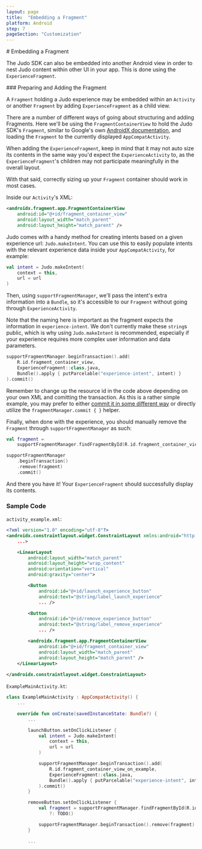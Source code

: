 ```yaml
---
layout: page
title:  "Embedding a Fragment"
platform: Android
step: 7
pageSection: "Customization"
---
```

<section id="{{page.title | slugify }}" markdown=1>
# Embedding a Fragment

The Judo SDK can also be embedded into another Android view in order to nest Judo content within other UI in your app. This is done using the `ExperienceFragment`.

</section>
<section id="view-controller-containment" markdown=1>
### Preparing and Adding the Fragment

A `Fragment` holding a Judo experience may be embedded within an `Activity` or another `Fragment` by adding `ExperienceFragment` as a child view.

There are a number of different ways of going about structuring and adding Fragments. Here we'll be using the `FragmentContainerView` to hold the Judo SDK's `Fragment`, similar to Google's own [AndroidX documentation](https://developer.android.com/guide/fragments/create), and loading the `Fragment` to the currently displayed `AppCompatActivity`.

When adding the `ExperienceFragment`, keep in mind that it may not auto size its contents in the same way you'd expect the `ExperienceActivity` to, as the `ExperienceFragment`'s children may not participate meaningfully in the overall layout.

With that said, correctly sizing up your `Fragment` container should work in most cases.

Inside our `Activity`'s XML:

```xml
<androidx.fragment.app.FragmentContainerView
    android:id="@+id/fragment_container_view"
    android:layout_width="match_parent"
    android:layout_height="match_parent" />
```

Judo comes with a handy method for creating intents based on a given experience url: `Judo.makeIntent`. You can use this to easily populate intents with the relevant experience data inside your `AppCompatActivity`, for example:

```kotlin
val intent = Judo.makeIntent(
    context = this,
    url = url
)
```

Then, using `supportFragmentManager`, we'll pass the intent's extra information into a `Bundle`, so it's accessible to our `Fragment` without going through `ExperienceActivity`.

Note that the naming here is important as the fragment expects the information in `experience-intent`. We don't currently make these `string`s public, which is why using `Judo.makeIntent` is recommended, especially if your experience requires more complex user information and data parameters.

```kotlin
supportFragmentManager.beginTransaction().add(
    R.id.fragment_container_view,
    ExperienceFragment::class.java,
    Bundle().apply { putParcelable("experience-intent", intent) }
).commit()
```

Remember to change up the resource id in the code above depending on your own XML and comitting the transaction. As this is a rather simple example, you may prefer to either [commit it in some different way](https://developer.android.com/guide/fragments/transactions) or directly utilize the `fragmentManager.commit { }` helper.

Finally, when done with the experience, you should manually remove the `Fragment` through `supportFragmentManager` as such:

```kotlin
val fragment =
    supportFragmentManager.findFragmentById(R.id.fragment_container_view) ?: TODO()

supportFragmentManager
    .beginTransaction()
    .remove(fragment)
    .commit()
```

And there you have it! Your `ExperienceFragment` should successfully display its contents.

### Sample Code

`activity_example.xml`:
```xml
<?xml version="1.0" encoding="utf-8"?>
<androidx.constraintlayout.widget.ConstraintLayout xmlns:android="http://schemas.android.com/apk/res/android"
    ...>

    <LinearLayout
        android:layout_width="match_parent"
        android:layout_height="wrap_content"
        android:orientation="vertical"
        android:gravity="center">

        <Button
            android:id="@+id/launch_experience_button"
            android:text="@string/label_launch_experience"
            ... />

        <Button
            android:id="@+id/remove_experience_button"
            android:text="@string/label_remove_experience" 
            ... />

        <androidx.fragment.app.FragmentContainerView
            android:id="@+id/fragment_container_view"
            android:layout_width="match_parent"
            android:layout_height="match_parent" />
    </LinearLayout>
    
</androidx.constraintlayout.widget.ConstraintLayout>
```

`ExampleMainActivity.kt`:
```kotlin
class ExampleMainActivity : AppCompatActivity() {
    ...

    override fun onCreate(savedInstanceState: Bundle?) {
        ...

        launchButton.setOnClickListener {
            val intent = Judo.makeIntent(
                context = this,
                url = url
            )

            supportFragmentManager.beginTransaction().add(
                R.id.fragment_container_view_on_example,
                ExperienceFragment::class.java,
                Bundle().apply { putParcelable("experience-intent", intent) }
            ).commit()
        }

        removeButton.setOnClickListener {
            val fragment = supportFragmentManager.findFragmentById(R.id.fragment_container_view_on_example)
                ?: TODO()

            supportFragmentManager.beginTransaction().remove(fragment).commit()
        }

        ...
```

</section>
